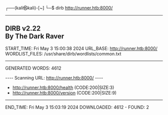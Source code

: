 ┌──(kali㉿kali)-[~]
└─$ dirb http://runner.htb:8000/

-----------------
DIRB v2.22    
By The Dark Raver
-----------------

START_TIME: Fri May  3 15:00:38 2024
URL_BASE: http://runner.htb:8000/
WORDLIST_FILES: /usr/share/dirb/wordlists/common.txt

-----------------

GENERATED WORDS: 4612                                                          

---- Scanning URL: http://runner.htb:8000/ ----
+ http://runner.htb:8000/health (CODE:200|SIZE:3)                                               
+ http://runner.htb:8000/version (CODE:200|SIZE:9)                                              
                                                                                                
-----------------
END_TIME: Fri May  3 15:03:19 2024
DOWNLOADED: 4612 - FOUND: 2
